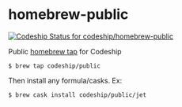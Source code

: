# homebrew-public

[![Codeship Status for codeship/homebrew-public](https://app.codeship.com/projects/14bf73f0-be85-0135-926e-72379a217d2f/status?branch=master)](https://app.codeship.com/projects/259901)

Public [homebrew tap](https://docs.brew.sh/Taps.html) for Codeship

`$ brew tap codeship/public`

Then install any formula/casks. Ex:

`$ brew cask install codeship/public/jet`

